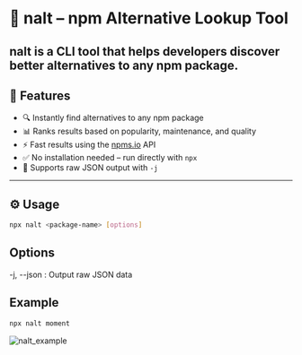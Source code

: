# 🔁 nalt – npm Alternative Lookup Tool

**nalt** is a CLI tool that helps developers discover **better alternatives** to any npm package.
---

## 🚀 Features

- 🔍 Instantly find alternatives to any npm package
- 📊 Ranks results based on popularity, maintenance, and quality
- ⚡ Fast results using the [npms.io](https://npms.io) API
- ✅ No installation needed – run directly with `npx`
- 🧾 Supports raw JSON output with `-j`

---

## ⚙️ Usage

```bash
npx nalt <package-name> [options]
```
## Options
-j, --json : Output raw JSON data


## Example

```bash
npx nalt moment
```

![nalt_example](https://github.com/user-attachments/assets/c7e3825f-a21c-4f3f-a007-7c3af9ece1eb)


